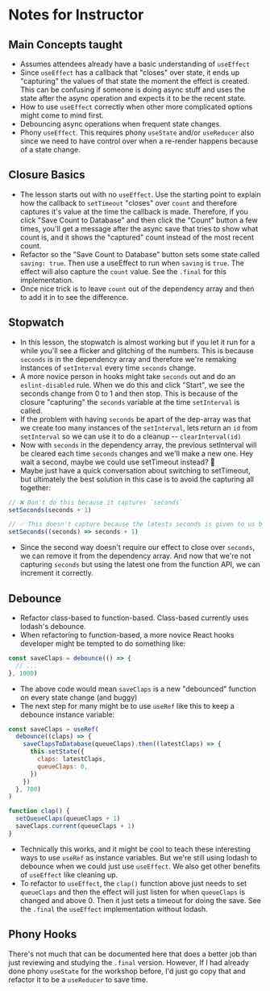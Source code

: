 # Notes for Instructor

## Main Concepts taught

- Assumes attendees already have a basic understanding of `useEffect`
- Since `useEffect` has a callback that "closes" over state, it ends up "capturing" the values of that state the moment the effect is created. This can be confusing if someone is doing async stuff and uses the state after the async operation and expects it to be the recent state.
- How to use `useEffect` correctly when other more complicated options might come to mind first.
- Debouncing async operations when frequent state changes.
- Phony `useEffect`. This requires phony `useState` and/or `useReducer` also since we need to have control over when a re-render happens because of a state change.

## Closure Basics

- The lesson starts out with no `useEffect`. Use the starting point to explain how the callback to `setTimeout` "closes" over `count` and therefore captures it's value at the time the callback is made. Therefore, if you click "Save Count to Database" and then click the "Count" button a few times, you'll get a message after the async save that tries to show what count is, and it shows the "captured" count instead of the most recent count.
- Refactor so the "Save Count to Database" button sets some state called `saving: true`. Then use a useEffect to run when `saving` is `true`. The effect will also capture the `count` value. See the `.final` for this implementation.
- Once nice trick is to leave `count` out of the dependency array and then to add it in to see the difference.

## Stopwatch

- In this lesson, the stopwatch is almost working but if you let it run for a while you'll see a flicker and glitching of the numbers. This is because `seconds` is in the dependency array and therefore we're remaking instances of `setInterval` every time `seconds` change.
- A more novice person in hooks might take `seconds` out and do an `eslint-disabled` rule. When we do this and click "Start", we see the seconds change from 0 to 1 and then stop. This is because of the closure "capturing" the `seconds` variable at the time `setInterval` is called.
- If the problem with having `seconds` be apart of the dep-array was that we create too many instances of the `setInterval`, lets return an `id` from `setInterval` so we can use it to do a cleanup -- `clearInterval(id)`
- Now with `seconds` in the dependency array, the previous setInterval will be cleared each time `seconds` changes and we'll make a new one. Hey wait a second, maybe we could use setTimeout instead? 🤔
- Maybe just have a quick conversation about switching to setTimeout, but ultimately the best solution in this case is to avoid the capturing all together:

```js
// ❌ Don't do this because it captures `seconds`
setSeconds(seconds + 1)

// ✅ This doesn't capture because the latests seconds is given to us by the function
setSeconds((seconds) => seconds + 1)
```

- Since the second way doesn't require our effect to close over `seconds`, we can remove it from the dependency array. And now that we're not capturing `seconds` but using the latest one from the function API, we can increment it correctly.

## Debounce

- Refactor class-based to function-based. Class-based currently uses lodash's debounce.
- When refactoring to function-based, a more novice React hooks developer might be tempted to do something like:

```js
const saveClaps = debounce(() => {
  // ...
}, 1000)
```

- The above code would mean `saveClaps` is a new "debounced" function on every state change (and buggy)
- The next step for many might be to use `useRef` like this to keep a debounce instance variable:

```js
const saveClaps = useRef(
  debounce((claps) => {
    saveClapsToDatabase(queueClaps).then((latestClaps) => {
      this.setState({
        claps: latestClaps,
        queueClaps: 0,
      })
    })
  }, 700)
)

function clap() {
  setQueueClaps(queueClaps + 1)
  saveClaps.current(queueClaps + 1)
}
```

- Technically this works, and it might be cool to teach these interesting ways to use `useRef` as instance variables. But we're still using lodash to debounce when we could just use `useEffect`. We also get other benefits of `useEffect` like cleaning up.
- To refactor to `useEffect`, the `clap()` function above just needs to set `queueClaps` and then the effect will just listen for when `queueClaps` is changed and above 0. Then it just sets a timeout for doing the save. See the `.final` the `useEffect` implementation without lodash.

## Phony Hooks

There's not much that can be documented here that does a better job than just reviewing and studying the `.final` version. However, If I had already done phony `useState` for the workshop before, I'd just go copy that and refactor it to be a `useReducer` to save time.
